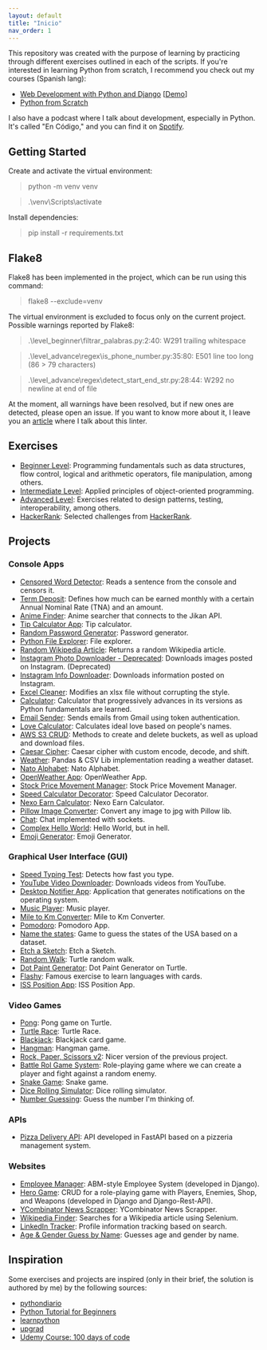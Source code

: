 ```yaml
---
layout: default
title: "Inicio"
nav_order: 1
---
```


This repository was created with the purpose of learning by practicing through different exercises outlined in each of the scripts. 
If you're interested in learning Python from scratch, 
I recommend you check out my courses (Spanish lang):
- [Web Development with Python and Django](https://www.udemy.com/course/desarrollo-de-sitios-web-con-python-3-con-django/?referralCode=A491B0944C634BFAA48C) [[Demo](https://www.youtube.com/playlist?list=PLp7PPjAxisAICL8_g0lmC3thJvHW5Hbe3)]
- [Python from Scratch](https://www.youtube.com/playlist?list=PLp7PPjAxisALk2zFlMx3DzT1MytOEGUmF)

I also have a podcast where I talk about development, especially in Python. 
It's called "En Código," and you can find it on [Spotify](https://podcasters.spotify.com/pod/show/maxi-burgos9).

## Getting Started
Create and activate the virtual environment:

> python -m venv venv

> .\venv\Scripts\activate

Install dependencies:

> pip install -r requirements.txt

## Flake8
Flake8 has been implemented in the project, which can be run using this command:
> flake8 --exclude=venv

The virtual environment is excluded to focus only on the current project.
Possible warnings reported by Flake8:
> .\level_beginner\filtrar_palabras.py:2:40: W291 trailing whitespace

> .\level_advance\regex\is_phone_number.py:35:80: E501 line too long (86 > 79 characters)

> .\level_advance\regex\detect_start_end_str.py:28:44: W292 no newline at end of file

At the moment, all warnings have been resolved, but if new ones are detected, please open an issue. If you want to know more about it, I leave you an [article](https://dev.to/maxwellnewage/diario-de-python-17-un-paseo-por-flake8-33do) where I talk about this linter.

## Exercises
- [Beginner Level](level_beginner/README.md): Programming fundamentals such as data structures, flow control, logical and arithmetic operators, file manipulation, among others.
- [Intermediate Level](level_intermediate/README.md): Applied principles of object-oriented programming.
- [Advanced Level](level_advance/README.md): Exercises related to design patterns, testing, interoperability, among others.
- [HackerRank](hackerrank/README.md): Selected challenges from [HackerRank](https://www.hackerrank.com/).

## Projects
### Console Apps
- [Censored Word Detector](projects/bad_word_detector.py): Reads a sentence from the console and censors it.
- [Term Deposit](projects/plazo_fijo.py): Defines how much can be earned monthly with a certain Annual Nominal Rate (TNA) and an amount.
- [Anime Finder](projects/anime_finder.py): Anime searcher that connects to the Jikan API.
- [Tip Calculator App](projects/tip_calculator_app.py): Tip calculator.
- [Random Password Generator](projects/random_password_generator.py): Password generator.
- [Python File Explorer](projects/file_manager.py): File explorer.
- [Random Wikipedia Article](projects/rand_wiki_article.py): Returns a random Wikipedia article.
- [Instagram Photo Downloader - Deprecated](projects/ig_photo_downloader_deprecated.py): Downloads images posted on Instagram. (Deprecated)
- [Instagram Info Downloader](projects/ig_info_downloader.py): Downloads information posted on Instagram.
- [Excel Cleaner](projects/excel_cleaner/main.py): Modifies an xlsx file without corrupting the style.
- [Calculator](projects/calculadora): Calculator that progressively advances in its versions as Python fundamentals are learned.
- [Email Sender](projects/email_sender): Sends emails from Gmail using token authentication.
- [Love Calculator](projects/love_calculator.py): Calculates ideal love based on people's names.
- [AWS S3 CRUD](projects/aws_s3_crud/main.py): Methods to create and delete buckets, as well as upload and download files.
- [Caesar Cipher](projects/caesar_cipher.py): Caesar cipher with custom encode, decode, and shift.
- [Weather](projects/weather/main.py): Pandas & CSV Lib implementation reading a weather dataset.
- [Nato Alphabet](projects/nato/main.py): Nato Alphabet.
- [OpenWeather App](projects/open_weather.py): OpenWeather App.
- [Stock Price Movement Manager](projects/stock_price_movement_manager.py): Stock Price Movement Manager.
- [Speed Calculator Decorator](projects/speed_calc_decorator.py): Speed Calculator Decorator.
- [Nexo Earn Calculator](projects/nexo_earn_calculator/main.py): Nexo Earn Calculator.
- [Pillow Image Converter](projects/image_converter): Convert any image to jpg with Pillow lib.
- [Chat](projects/chat): Chat implemented with sockets.
- [Complex Hello World](projects/complex_hello_world): Hello World, but in hell.
- [Emoji Generator](projects/emoji_generator.py): Emoji Generator.

### Graphical User Interface (GUI)
- [Speed Typing Test](projects/speed_typing_test.py): Detects how fast you type.
- [YouTube Video Downloader](projects/yt_video_downloader.py): Downloads videos from YouTube.
- [Desktop Notifier App](projects/desktop_notifier_app/main.py): Application that generates notifications on the operating system.
- [Music Player](projects/music_player/main.py): Music player.
- [Mile to Km Converter](projects/mile_km_converter.py): Mile to Km Converter.
- [Pomodoro](projects/pomodoro/main.py): Pomodoro App.
- [Name the states](projects/name_the_states/main.py): Game to guess the states of the USA based on a dataset.
- [Etch a Sketch](projects/etch_a_sketch.py): Etch a Sketch.
- [Random Walk](projects/random_walk.py): Turtle random walk.
- [Dot Paint Generator](projects/dot_paint_generator/main.py): Dot Paint Generator on Turtle.
- [Flashy](projects/flashy/main.py): Famous exercise to learn languages with cards.
- [ISS Position App](projects/iss_position/main.py): ISS Position App.

### Video Games
- [Pong](projects/pong/main.py): Pong game on Turtle.
- [Turtle Race](projects/turtle_race/main.py): Turtle Race.
- [Blackjack](projects/blackjack.py): Blackjack card game.
- [Hangman](projects/hangman.py): Hangman game.
- [Rock, Paper, Scissors v2](https://replit.com/@maxwellnewage/python-rock-paper-scissors-game): Nicer version of the previous project.
- [Battle Rol Game System](projects/battle_rol_game_system/main.py): Role-playing game where we can create a player and fight against a random enemy.
- [Snake Game](projects/snake_game/main.py): Snake game.
- [Dice Rolling Simulator](projects/dice_rolling_simulator.py): Dice rolling simulator.
- [Number Guessing](projects/number_guessing.py): Guess the number I'm thinking of.

### APIs
- [Pizza Delivery API](https://github.com/maxwellnewage/fastapi-pizza-delivery-api): API developed in FastAPI based on a pizzeria management system.

### Websites
- [Employee Manager](https://github.com/maxwellnewage/udemy-django-employee-manager): ABM-style Employee System (developed in Django).
- [Hero Game](https://github.com/maxwellnewage/udemy-django-hero-game): CRUD for a role-playing game with Players, Enemies, Shop, and Weapons (developed in Django and Django-Rest-API).
- [YCombinator News Scrapper](projects/scrapper_ycombinator.py): YCombinator News Scrapper.
- [Wikipedia Finder](/projects/wikipedia_finder.py): Searches for a Wikipedia article using Selenium.
- [LinkedIn Tracker](/projects/linkedin_tracker/main.py): Profile information tracking based on search.
- [Age & Gender Guess by Name](projects/age_gender_guess/main.py): Guesses age and gender by name.

## Inspiration
Some exercises and projects are inspired (only in their brief, the solution is authored by me) by the following sources:
- [pythondiario](https://pythondiario.com/ejercicios-de-programacion-python)
- [Python Tutorial for Beginners](https://youtu.be/B9nFMZIYQl0)
- [learnpython](https://www.learnpython.org/)
- [upgrad](https://www.upgrad.com/blog/python-projects-ideas-topics-beginners/)
- [Udemy Course: 100 days of code](https://www.udemy.com/course/100-days-of-code/)
